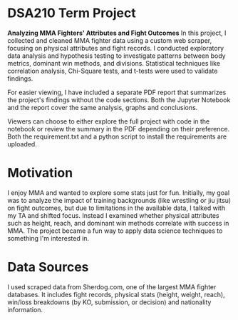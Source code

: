 # DSA210 Term Project

**Analyzing MMA Fighters' Attributes and Fight Outcomes**
In this project, I collected and cleaned MMA fighter data using a custom web scraper, focusing on physical attributes and fight records. I conducted exploratory data analysis and hypothesis testing to investigate patterns between body metrics, dominant win methods, and divisions. Statistical techniques like correlation analysis, Chi-Square tests, and t-tests were used to validate findings.

For easier viewing, I have included a separate PDF report that summarizes the project's findings without the code sections. 
Both the Jupyter Notebook and the report cover the same analysis, graphs and conclusions.

Viewers can choose to either explore the full project with code in the notebook or review the summary in the PDF depending on their preference.
Both the requirement.txt and a python script to install the requirements are uploaded.


# Motivation
I enjoy MMA and wanted to explore some stats just for fun. Initially, my goal was to analyze
the impact of training backgrounds (like wrestling or jiu jitsu) on fight outcomes, but due to
limitations in the available data, I talked with my TA and shifted focus. Instead I examined
whether physical attributes such as height, reach, and dominant win methods correlate with
success in MMA. The project became a fun way to apply data science techniques to
something I'm interested in.

# Data Sources
I used scraped data from Sherdog.com, one of the largest MMA fighter databases. It includes fight records, physical stats (height, weight, reach), win/loss breakdowns (by KO, submission, or decision) and nationality information.
